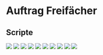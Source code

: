 # Auftrag Freifächer
## Scripte
![](subquery_pic/ff1.jpg) 
![](subquery_pic/ff2.jpg) 
![](subquery_pic/ff3.jpg) 
![](subquery_pic/ff4.jpg) 
![](subquery_pic/ff5.jpg) 
![](subquery_pic/ff6.jpg) 
![](subquery_pic/ff7.jpg) 
![](subquery_pic/ff8.jpg) 
![](subquery_pic/ff9.jpg) 
![](subquery_pic/ff10.jpg) 
